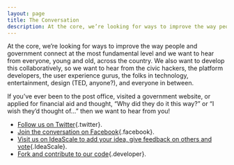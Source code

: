 ```yaml
---
layout: page
title: The Conversation
description: At the core, we’re looking for ways to improve the way people and government connect at the most fundamental level and we want to hear from everyone, young and old, across the country. 
---
```


At the core, we’re looking for ways to improve the way people and government connect at the most fundamental level and we want to hear from everyone, young and old, across the country. We also want to develop this collaboratively, so we want to hear from the civic hackers, the platform developers, the user experience gurus, the folks in technology, entertainment, design (TED, anyone?), and everyone in between.

If you’ve ever been to the post office, visited a government website, or applied for financial aid and thought, “Why did they do it this way?” or “I wish they’d thought of...” then we want to hear from you!

* [Follow us on Twitter](http://bit.ly/mygovtwitter){.twitter}.
* [Join the conversation on Facebook](http://bit.ly/mygovfacebook){.facebook}.
* [Visit us on IdeaScale to add your idea, give feedback on others and vote](http://bit.ly/mygovideascale){.IdeaScale}.
* [Fork and contribute to our code](http://presidential-innovation-fellows.github.com/mygov/developer/){.developer}. 